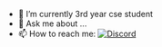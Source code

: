 - 🔭 I’m currently 3rd year cse student
- 💬 Ask me about ...
- 📫 How to reach me: [![Discord](https://img.icons8.com/color/48/000000/discord--v2.png)](https://discord.gg/sXbFf5uz)
